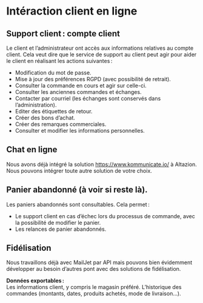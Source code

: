 # Intéraction client en ligne

## Support client : compte client 

Le client et l’administrateur ont accès aux informations relatives au compte client.
Cela veut dire que le service de support au client peut agir pour aider le client en réalisant les actions suivantes :  
- Modification du mot de passe. 
- Mise à jour des préférences RGPD (avec possibilité de retrait). 
- Consulter la commande en cours et agir sur celle-ci. 
- Consulter les anciennes commandes et échanges. 
- Contacter par courriel (les échanges sont conservés dans l’administration). 
- Editer des étiquettes de retour. 
- Créer des bons d’achat. 
- Créer des remarques commerciales. 
- Consulter et modifier les informations personnelles. 

## Chat en ligne 

Nous avons déjà intégré la solution https://www.kommunicate.io/ à Altazion. 
Nous pouvons intégrer toute autre solution de votre choix.  


## Panier abandonné (à voir si reste là).

Les paniers abandonnés sont consultables. Cela permet :  
- Le support client en cas d’échec lors du processus de commande, avec la possibilité de modifier le panier.  
- Les relances de panier abandonnés.  

## Fidélisation 

Nous travaillons déjà avec MailJet par API mais pouvons bien évidemment développer au besoin d’autres pont avec des solutions de fidélisation.  

**Données exportables :**  
Les informations client, y compris le magasin préféré. 
L’historique des commandes (montants, dates, produits achetés, mode de livraison…). 